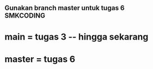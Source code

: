 ## Gunakan branch master untuk tugas 6 SMKCODING

# main = tugas 3 -- hingga sekarang
# master = tugas 6
